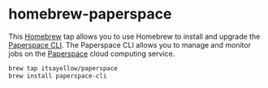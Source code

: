 # homebrew-paperspace
This [Homebrew](https://brew.sh/) tap allows you to use Homebrew to install and upgrade the [Paperspace CLI](https://paperspace.github.io/paperspace-node/#paperspace-cli).  The Paperspace CLI allows you to manage and monitor jobs on the [Paperspace](https://www.paperspace.com/) cloud computing service.

```bash
brew tap itsayellow/paperspace
brew install paperspace-cli
```
